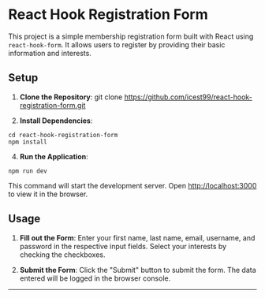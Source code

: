 # React Hook Registration Form

This project is a simple membership registration form built with React using `react-hook-form`. It allows users to register by providing their basic information and interests.

## Setup

1. **Clone the Repository**: 
git clone https://github.com/icest99/react-hook-registration-form.git

2. **Install Dependencies**:

```
cd react-hook-registration-form
npm install

```


4. **Run the Application**:
```
npm run dev
```

This command will start the development server. Open [http://localhost:3000](http://localhost:3000) to view it in the browser.

## Usage

1. **Fill out the Form**:
Enter your first name, last name, email, username, and password in the respective input fields. Select your interests by checking the checkboxes.

2. **Submit the Form**:
Click the "Submit" button to submit the form. The data entered will be logged in the browser console.

---
